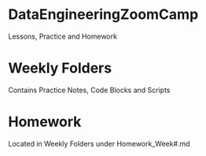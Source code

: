 # DataEngineeringZoomCamp
 Lessons, Practice and Homework

# Weekly Folders
 Contains Practice Notes, Code Blocks and Scripts

# Homework
 Located in Weekly Folders under Homework_Week#.md
